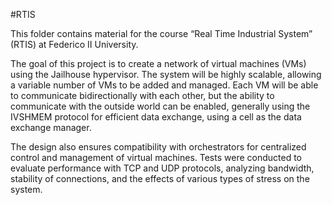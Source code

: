 #RTIS

This folder contains material for the course “Real Time Industrial System” (RTIS) at Federico II University.

The goal of this project is to create a network of virtual machines (VMs) using the Jailhouse hypervisor. 
The system will be highly scalable, allowing a variable number of VMs to be added and managed. 
Each VM will be able to communicate bidirectionally with each other, but the ability to communicate with the outside world can be enabled, generally using the IVSHMEM protocol for efficient data exchange, using a cell as the data exchange manager. 

The design also ensures compatibility with orchestrators for centralized control and management of virtual machines.
Tests were conducted to evaluate performance with TCP and UDP protocols, analyzing bandwidth, stability of connections, and the effects of various types of stress on the system.
